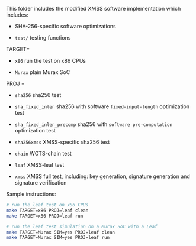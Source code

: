This folder includes the modified XMSS software implementation which includes: 

- SHA-256-specific software optimizations 

- `test/` testing functions

TARGET=

- `x86` run the test on x86 CPUs

- `Murax` plain Murax SoC

PROJ =

- `sha256` sha256 test

- `sha_fixed_inlen` sha256 with software `fixed-input-length` optimization test

- `sha_fixed_inlen_precomp` sha256 with `software pre-computation` optimization test

- `sha256xmss` XMSS-specific sha256 test

- `chain` WOTS-chain test

- `leaf` XMSS-leaf test

- `xmss` XMSS full test, including: key generation, signature generation and signature verification
 
Sample instructions:

```sh
# run the leaf test on x86 CPUs
make TARGET=x86 PROJ=leaf clean
make TARGET=x86 PROJ=leaf run
```

```sh
# run the leaf test simulation on a Murax SoC with a Leaf 
make TARGET=Murax SIM=yes PROJ=leaf clean
make TARGET=Murax SIM=yes PROJ=leaf run
```






